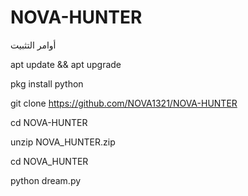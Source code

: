 # NOVA-HUNTER

أوامر التثبيت

apt update && apt upgrade

pkg install python

git clone https://github.com/NOVA1321/NOVA-HUNTER

cd NOVA-HUNTER

unzip NOVA_HUNTER.zip

cd NOVA_HUNTER

python dream.py
